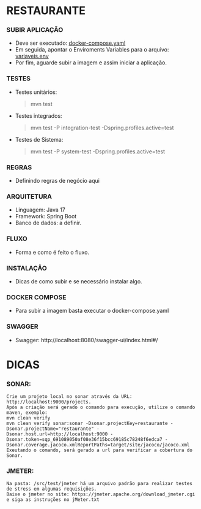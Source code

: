 # RESTAURANTE

### SUBIR APLICAÇÃO
- Deve ser executado: [docker-compose.yaml](docker-compose.yaml)
- Em seguida, apontar o Enviroments Variables para o arquivo: [variaveis.env](env%2Fvariaveis.env)
- Por fim, aguarde subir a imagem e assim iniciar a aplicação.

### TESTES
- Testes unitários:
  > mvn test

- Testes integrados:
  > mvn test -P integration-test -Dspring.profiles.active=test

- Testes de Sistema:
  > mvn test -P system-test -Dspring.profiles.active=test

### REGRAS
- Definindo regras de negócio aqui

### ARQUITETURA
- Linguagem: Java 17
- Framework: Spring Boot
- Banco de dados: a definir.

### FLUXO
- Forma e como é feito o fluxo.

### INSTALAÇÃO
- Dicas de como subir e se necessário instalar algo.

### DOCKER COMPOSE
- Para subir a imagem basta executar o docker-compose.yaml

### SWAGGER
- Swagger: http://localhost:8080/swagger-ui/index.html#/

# DICAS

### SONAR: <br>
    Crie um projeto local no sonar através da URL: http://localhost:9000/projects.
    Após a criação será gerado o comando para execução, utilize o comando maven, exemplo:
    mvn clean verify
    mvn clean verify sonar:sonar -Dsonar.projectKey=restaurante -Dsonar.projectName="restaurante" -Dsonar.host.url=http://localhost:9000 -Dsonar.token=sqp_691089050af08e36f15bcc69185c78248f6edca7 -Dsonar.coverage.jacoco.xmlReportPaths=target/site/jacoco/jacoco.xml 
    Exeutando o comando, será gerado a url para verificar a cobertura do Sonar.

### JMETER: <br>
    Na pasta: /src/test/jmeter há um arquivo padrão para realizar testes de stress em algumas requisições.
    Baixe o jmeter no site: https://jmeter.apache.org/download_jmeter.cgi e siga as instruções no jMeter.txt
